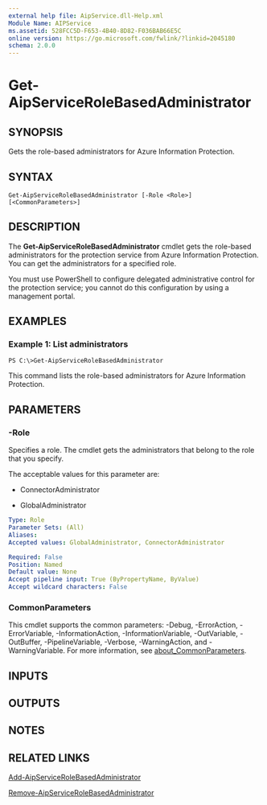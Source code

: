 ```yaml
---
external help file: AipService.dll-Help.xml
Module Name: AIPService
ms.assetid: 528FCC5D-F653-4B40-8D82-F036BAB66E5C
online version: https://go.microsoft.com/fwlink/?linkid=2045180
schema: 2.0.0
---
```


# Get-AipServiceRoleBasedAdministrator

## SYNOPSIS
Gets the role-based administrators for Azure Information Protection.

## SYNTAX

```
Get-AipServiceRoleBasedAdministrator [-Role <Role>] [<CommonParameters>]
```

## DESCRIPTION
The **Get-AipServiceRoleBasedAdministrator** cmdlet gets the role-based administrators for the protection service from Azure Information Protection. You can get the administrators for a specified role.

You must use PowerShell to configure delegated administrative control for the protection service; you cannot do this configuration by using a management portal.

## EXAMPLES

### Example 1: List administrators
```
PS C:\>Get-AipServiceRoleBasedAdministrator
```

This command lists the role-based administrators for Azure Information Protection.

## PARAMETERS

### -Role
Specifies a role. The cmdlet gets the administrators that belong to the role that you specify.

The acceptable values for this parameter are:

- ConnectorAdministrator

- GlobalAdministrator

```yaml
Type: Role
Parameter Sets: (All)
Aliases:
Accepted values: GlobalAdministrator, ConnectorAdministrator

Required: False
Position: Named
Default value: None
Accept pipeline input: True (ByPropertyName, ByValue)
Accept wildcard characters: False
```

### CommonParameters
This cmdlet supports the common parameters: -Debug, -ErrorAction, -ErrorVariable, -InformationAction, -InformationVariable, -OutVariable, -OutBuffer, -PipelineVariable, -Verbose, -WarningAction, and -WarningVariable. For more information, see [about_CommonParameters](https://go.microsoft.com/fwlink/?LinkID=113216).

## INPUTS

## OUTPUTS

## NOTES

## RELATED LINKS

[Add-AipServiceRoleBasedAdministrator](./Add-AipServiceRoleBasedAdministrator.md)

[Remove-AipServiceRoleBasedAdministrator](./Remove-AipServiceRoleBasedAdministrator.md)
